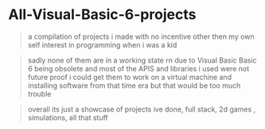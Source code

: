 # All-Visual-Basic-6-projects

>a compilation of projects i made with no incentive other then my own self interest in programming when i was a kid


>sadly none of them are in a working state rn due to Visual Basic Basic 6 being obsolete and most of the APIS and libraries i used were not future proof
i could get them to work on a virtual machine and installing software from that time era but that would be too much trouble

>overall its just a showcase of projects ive done, full stack, 2d games , simulations, all that stuff
